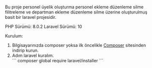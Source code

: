 Bu proje personel üyelik oluşturma personel ekleme düzenleme silme filitreleme ve departman ekleme düzenleme silme üzerine oluşturulmuş basit bir laravel projesidir.


PHP Sürümü: 8.0.2
Laravel Sürümü: 10


Kurulum:

<ol>
<li>Bilgisayarınızda composer yoksa ilk öncelikle <a href="https://getcomposer.org/">Composer</a> sitesinden indirip kurun.</li>
<li>
Adım laravel kuralım.
</li>
```   
composer global require laravel/installer
```
</ol>
